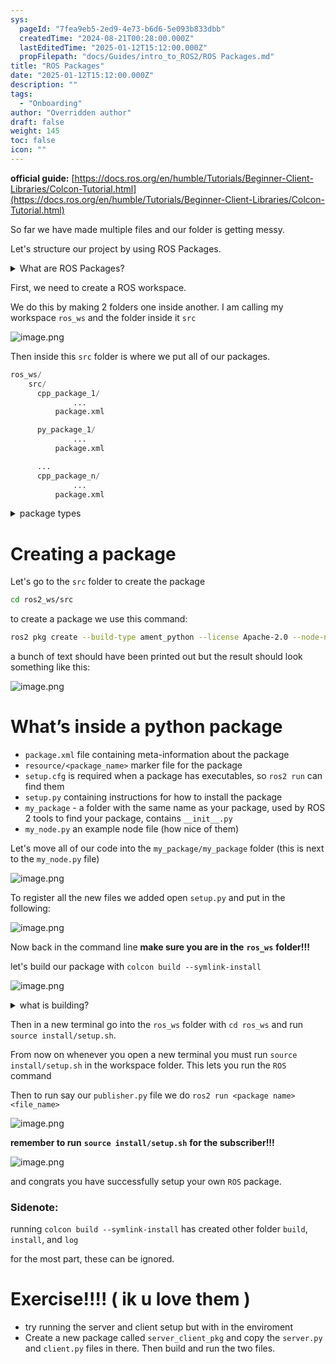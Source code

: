```yaml
---
sys:
  pageId: "7fea9eb5-2ed9-4e73-b6d6-5e093b833dbb"
  createdTime: "2024-08-21T00:28:00.000Z"
  lastEditedTime: "2025-01-12T15:12:00.000Z"
  propFilepath: "docs/Guides/intro_to_ROS2/ROS Packages.md"
title: "ROS Packages"
date: "2025-01-12T15:12:00.000Z"
description: ""
tags:
  - "Onboarding"
author: "Overridden author"
draft: false
weight: 145
toc: false
icon: ""
---
```


**official guide:** [https://docs.ros.org/en/humble/Tutorials/Beginner-Client-Libraries/Colcon-Tutorial.html](https://docs.ros.org/en/humble/Tutorials/Beginner-Client-Libraries/Colcon-Tutorial.html)

So far we have made multiple files and our folder is getting messy.

Let's structure our project by using ROS Packages.

<details>

<summary>What are ROS Packages?</summary>

ROS Packages are, as the name implies, packages of code that are highly sharable between ROS developers.

They consist of a folder, `package.xml` file, and source code

```python
      cpp_package_1/
		      ... imagine much code files here ..
          package.xml
```

</details>

First, we need to create a ROS workspace.

We do this by making 2 folders one inside another. I am calling my workspace `ros_ws` and the folder inside it `src`

![image.png](https://prod-files-secure.s3.us-west-2.amazonaws.com/d518164a-d88e-44d1-a4ee-3adb3bd8bce0/70706947-fd18-4537-a67b-e12946812d31/image.png?X-Amz-Algorithm=AWS4-HMAC-SHA256&X-Amz-Content-Sha256=UNSIGNED-PAYLOAD&X-Amz-Credential=ASIAZI2LB4667VPROZ3N%2F20250616%2Fus-west-2%2Fs3%2Faws4_request&X-Amz-Date=20250616T024400Z&X-Amz-Expires=3600&X-Amz-Security-Token=IQoJb3JpZ2luX2VjEGsaCXVzLXdlc3QtMiJIMEYCIQDoplDQao%2FOHLqMVFXrfkqAFyYoSIVKkwFYEbDfME3r8QIhAKSBrWwILSHXp4J8iCwnBmU6am%2B6V2%2BjnQ0XQHzVzW6WKv8DCFMQABoMNjM3NDIzMTgzODA1IgyVbVPPBuZfVJ8NVA8q3APm4cuIRgLXp%2Bjy7VmHCCcqnZKvLdoF9VF1UT0zYlZhlb8ujVAn%2B5MNeUGj7YkGfu6pAhpkRBJP8V7pyi9zhpyZZNNN76vjo29k5Z8FBiJfD7MMShTZZ%2FlXQhAWobTC07NuVAghKwbwPLV5a3OnJH%2B%2FMLC6Si4o0asTbla4b7yjhB0OVuxJyh1S4scT9Zza29HfuDrawpgNeGK3BasdTz%2BCkkm2ECc0mvISBZh%2Ba%2F6ZXQY8bOqNrRqwcGDKshsm%2FfAU9THW%2BQwfHpAsQ%2FWHBkb5jPRfVLF55tAbksnhTklfgbZZBzs9JBa077WtqMsOYhHuuDFSpjXJHsMlaGbTclAMV57v%2FGxgHB%2BCLdjXl4H553IqeGF0tv1ZSgnQKjTxHm%2FY%2FfxrlZLK%2F52dEJsmjxK1hUUMfthZa%2BaXVDc6HCqqerFcS%2FtDcy9%2F9hP%2FxIwj%2Bpknwn7pEHosGmuGBcBoObiRtJEjWyFRu1b7YwTlGR%2F42GLX7fuQGjbRjqR2vC4XrAg7DBP7%2BKMTSkqwvNbZ0f5iIKDLU9buxLpopKYbW3CUVWd6I6vMlXoHqpvbnOG5VuDbZSe6vQbMxuXnJsA6MyRjGVJ7Bu%2FWwkTsmR4HSeziXhTKPN7QtNaviXNBKzDZ%2Fr3CBjqkAc%2BQiy%2F6rMbLiHFcvCoFj3evH%2BRSpy2gEmmKaEcaflZMrUw%2FkMzf2XLl4lqiOMNvLV6Y%2BSv%2BQz38brHLk1w3bU0f38D6Vj1f3HcX8I8oh8bRwWDMIzVmtLXOoA%2BfdX4jekrFAvtkSqQEtO%2Ff7raV7J1m7WQmQHZGnDk997ilD4yNaXi7UPRIQV5b0be1P0SbMMFjva26G3Vw5nQiYVu15o%2BVdBn6&X-Amz-Signature=367cac8ced5162fccf28c45d22392d6bffae84608e50579c063da9f24eb9fa9f&X-Amz-SignedHeaders=host&x-amz-checksum-mode=ENABLED&x-id=GetObject)

Then inside this `src` folder is where we put all of our packages.

```python
ros_ws/
    src/
      cpp_package_1/
		      ...
          package.xml

      py_package_1/
		      ...
          package.xml

      ...
      cpp_package_n/
		      ...
          package.xml

```

<details>

<summary>package types</summary>

packages can be either `C++` or python.

the intern file structure is different for each but for this guide we will stick to creating python packages

</details>

# Creating a package

Let's go to the `src` folder to create the package

```bash
cd ros2_ws/src
```

to create a package we use this command:

```bash
ros2 pkg create --build-type ament_python --license Apache-2.0 --node-name my_node my_package
```

a bunch of text should have been printed out but the result should look something like this:

![image.png](https://prod-files-secure.s3.us-west-2.amazonaws.com/d518164a-d88e-44d1-a4ee-3adb3bd8bce0/e6cf1e3f-8512-4a3e-b131-079f800bf3e8/image.png?X-Amz-Algorithm=AWS4-HMAC-SHA256&X-Amz-Content-Sha256=UNSIGNED-PAYLOAD&X-Amz-Credential=ASIAZI2LB4667VPROZ3N%2F20250616%2Fus-west-2%2Fs3%2Faws4_request&X-Amz-Date=20250616T024400Z&X-Amz-Expires=3600&X-Amz-Security-Token=IQoJb3JpZ2luX2VjEGsaCXVzLXdlc3QtMiJIMEYCIQDoplDQao%2FOHLqMVFXrfkqAFyYoSIVKkwFYEbDfME3r8QIhAKSBrWwILSHXp4J8iCwnBmU6am%2B6V2%2BjnQ0XQHzVzW6WKv8DCFMQABoMNjM3NDIzMTgzODA1IgyVbVPPBuZfVJ8NVA8q3APm4cuIRgLXp%2Bjy7VmHCCcqnZKvLdoF9VF1UT0zYlZhlb8ujVAn%2B5MNeUGj7YkGfu6pAhpkRBJP8V7pyi9zhpyZZNNN76vjo29k5Z8FBiJfD7MMShTZZ%2FlXQhAWobTC07NuVAghKwbwPLV5a3OnJH%2B%2FMLC6Si4o0asTbla4b7yjhB0OVuxJyh1S4scT9Zza29HfuDrawpgNeGK3BasdTz%2BCkkm2ECc0mvISBZh%2Ba%2F6ZXQY8bOqNrRqwcGDKshsm%2FfAU9THW%2BQwfHpAsQ%2FWHBkb5jPRfVLF55tAbksnhTklfgbZZBzs9JBa077WtqMsOYhHuuDFSpjXJHsMlaGbTclAMV57v%2FGxgHB%2BCLdjXl4H553IqeGF0tv1ZSgnQKjTxHm%2FY%2FfxrlZLK%2F52dEJsmjxK1hUUMfthZa%2BaXVDc6HCqqerFcS%2FtDcy9%2F9hP%2FxIwj%2Bpknwn7pEHosGmuGBcBoObiRtJEjWyFRu1b7YwTlGR%2F42GLX7fuQGjbRjqR2vC4XrAg7DBP7%2BKMTSkqwvNbZ0f5iIKDLU9buxLpopKYbW3CUVWd6I6vMlXoHqpvbnOG5VuDbZSe6vQbMxuXnJsA6MyRjGVJ7Bu%2FWwkTsmR4HSeziXhTKPN7QtNaviXNBKzDZ%2Fr3CBjqkAc%2BQiy%2F6rMbLiHFcvCoFj3evH%2BRSpy2gEmmKaEcaflZMrUw%2FkMzf2XLl4lqiOMNvLV6Y%2BSv%2BQz38brHLk1w3bU0f38D6Vj1f3HcX8I8oh8bRwWDMIzVmtLXOoA%2BfdX4jekrFAvtkSqQEtO%2Ff7raV7J1m7WQmQHZGnDk997ilD4yNaXi7UPRIQV5b0be1P0SbMMFjva26G3Vw5nQiYVu15o%2BVdBn6&X-Amz-Signature=f12ebf49df7ebf382093fccad1b841a23e9174a9af0663c66f9ca124ce2a6dda&X-Amz-SignedHeaders=host&x-amz-checksum-mode=ENABLED&x-id=GetObject)

# What’s inside a python package

- `package.xml` file containing meta-information about the package
- `resource/<package_name>` marker file for the package
- `setup.cfg` is required when a package has executables, so `ros2 run` can find them
- `setup.py` containing instructions for how to install the package
- `my_package` - a folder with the same name as your package, used by ROS 2 tools to find your package, contains `__init__.py`
- `my_node.py` an example node file (how nice of them)

Let's move all of our code into the `my_package/my_package` folder (this is next to the `my_node.py` file)

![image.png](https://prod-files-secure.s3.us-west-2.amazonaws.com/d518164a-d88e-44d1-a4ee-3adb3bd8bce0/9ce58f11-0da9-4d3e-b86d-506a9685d378/image.png?X-Amz-Algorithm=AWS4-HMAC-SHA256&X-Amz-Content-Sha256=UNSIGNED-PAYLOAD&X-Amz-Credential=ASIAZI2LB4667VPROZ3N%2F20250616%2Fus-west-2%2Fs3%2Faws4_request&X-Amz-Date=20250616T024400Z&X-Amz-Expires=3600&X-Amz-Security-Token=IQoJb3JpZ2luX2VjEGsaCXVzLXdlc3QtMiJIMEYCIQDoplDQao%2FOHLqMVFXrfkqAFyYoSIVKkwFYEbDfME3r8QIhAKSBrWwILSHXp4J8iCwnBmU6am%2B6V2%2BjnQ0XQHzVzW6WKv8DCFMQABoMNjM3NDIzMTgzODA1IgyVbVPPBuZfVJ8NVA8q3APm4cuIRgLXp%2Bjy7VmHCCcqnZKvLdoF9VF1UT0zYlZhlb8ujVAn%2B5MNeUGj7YkGfu6pAhpkRBJP8V7pyi9zhpyZZNNN76vjo29k5Z8FBiJfD7MMShTZZ%2FlXQhAWobTC07NuVAghKwbwPLV5a3OnJH%2B%2FMLC6Si4o0asTbla4b7yjhB0OVuxJyh1S4scT9Zza29HfuDrawpgNeGK3BasdTz%2BCkkm2ECc0mvISBZh%2Ba%2F6ZXQY8bOqNrRqwcGDKshsm%2FfAU9THW%2BQwfHpAsQ%2FWHBkb5jPRfVLF55tAbksnhTklfgbZZBzs9JBa077WtqMsOYhHuuDFSpjXJHsMlaGbTclAMV57v%2FGxgHB%2BCLdjXl4H553IqeGF0tv1ZSgnQKjTxHm%2FY%2FfxrlZLK%2F52dEJsmjxK1hUUMfthZa%2BaXVDc6HCqqerFcS%2FtDcy9%2F9hP%2FxIwj%2Bpknwn7pEHosGmuGBcBoObiRtJEjWyFRu1b7YwTlGR%2F42GLX7fuQGjbRjqR2vC4XrAg7DBP7%2BKMTSkqwvNbZ0f5iIKDLU9buxLpopKYbW3CUVWd6I6vMlXoHqpvbnOG5VuDbZSe6vQbMxuXnJsA6MyRjGVJ7Bu%2FWwkTsmR4HSeziXhTKPN7QtNaviXNBKzDZ%2Fr3CBjqkAc%2BQiy%2F6rMbLiHFcvCoFj3evH%2BRSpy2gEmmKaEcaflZMrUw%2FkMzf2XLl4lqiOMNvLV6Y%2BSv%2BQz38brHLk1w3bU0f38D6Vj1f3HcX8I8oh8bRwWDMIzVmtLXOoA%2BfdX4jekrFAvtkSqQEtO%2Ff7raV7J1m7WQmQHZGnDk997ilD4yNaXi7UPRIQV5b0be1P0SbMMFjva26G3Vw5nQiYVu15o%2BVdBn6&X-Amz-Signature=75c3f9c9b11230f6eee447d51a64969d653ef8a3987acd9ee4a05cc87d93c2e5&X-Amz-SignedHeaders=host&x-amz-checksum-mode=ENABLED&x-id=GetObject)

To register all the new files we added open `setup.py` and put in the following:

![image.png](https://prod-files-secure.s3.us-west-2.amazonaws.com/d518164a-d88e-44d1-a4ee-3adb3bd8bce0/1cd7c262-4cae-4496-9d75-c178537d24a2/image.png?X-Amz-Algorithm=AWS4-HMAC-SHA256&X-Amz-Content-Sha256=UNSIGNED-PAYLOAD&X-Amz-Credential=ASIAZI2LB4667VPROZ3N%2F20250616%2Fus-west-2%2Fs3%2Faws4_request&X-Amz-Date=20250616T024400Z&X-Amz-Expires=3600&X-Amz-Security-Token=IQoJb3JpZ2luX2VjEGsaCXVzLXdlc3QtMiJIMEYCIQDoplDQao%2FOHLqMVFXrfkqAFyYoSIVKkwFYEbDfME3r8QIhAKSBrWwILSHXp4J8iCwnBmU6am%2B6V2%2BjnQ0XQHzVzW6WKv8DCFMQABoMNjM3NDIzMTgzODA1IgyVbVPPBuZfVJ8NVA8q3APm4cuIRgLXp%2Bjy7VmHCCcqnZKvLdoF9VF1UT0zYlZhlb8ujVAn%2B5MNeUGj7YkGfu6pAhpkRBJP8V7pyi9zhpyZZNNN76vjo29k5Z8FBiJfD7MMShTZZ%2FlXQhAWobTC07NuVAghKwbwPLV5a3OnJH%2B%2FMLC6Si4o0asTbla4b7yjhB0OVuxJyh1S4scT9Zza29HfuDrawpgNeGK3BasdTz%2BCkkm2ECc0mvISBZh%2Ba%2F6ZXQY8bOqNrRqwcGDKshsm%2FfAU9THW%2BQwfHpAsQ%2FWHBkb5jPRfVLF55tAbksnhTklfgbZZBzs9JBa077WtqMsOYhHuuDFSpjXJHsMlaGbTclAMV57v%2FGxgHB%2BCLdjXl4H553IqeGF0tv1ZSgnQKjTxHm%2FY%2FfxrlZLK%2F52dEJsmjxK1hUUMfthZa%2BaXVDc6HCqqerFcS%2FtDcy9%2F9hP%2FxIwj%2Bpknwn7pEHosGmuGBcBoObiRtJEjWyFRu1b7YwTlGR%2F42GLX7fuQGjbRjqR2vC4XrAg7DBP7%2BKMTSkqwvNbZ0f5iIKDLU9buxLpopKYbW3CUVWd6I6vMlXoHqpvbnOG5VuDbZSe6vQbMxuXnJsA6MyRjGVJ7Bu%2FWwkTsmR4HSeziXhTKPN7QtNaviXNBKzDZ%2Fr3CBjqkAc%2BQiy%2F6rMbLiHFcvCoFj3evH%2BRSpy2gEmmKaEcaflZMrUw%2FkMzf2XLl4lqiOMNvLV6Y%2BSv%2BQz38brHLk1w3bU0f38D6Vj1f3HcX8I8oh8bRwWDMIzVmtLXOoA%2BfdX4jekrFAvtkSqQEtO%2Ff7raV7J1m7WQmQHZGnDk997ilD4yNaXi7UPRIQV5b0be1P0SbMMFjva26G3Vw5nQiYVu15o%2BVdBn6&X-Amz-Signature=cfdf1dbb00808fd3c467cd76fdf5c2bcc8945ad2708559550f305623ad783045&X-Amz-SignedHeaders=host&x-amz-checksum-mode=ENABLED&x-id=GetObject)

Now back in the command line **make sure you are in the** **`ros_ws`** **folder!!!**

let's build our package with `colcon build --symlink-install`

![image.png](https://prod-files-secure.s3.us-west-2.amazonaws.com/d518164a-d88e-44d1-a4ee-3adb3bd8bce0/2f2a0d27-b173-48fd-b189-5f5c0ce65619/image.png?X-Amz-Algorithm=AWS4-HMAC-SHA256&X-Amz-Content-Sha256=UNSIGNED-PAYLOAD&X-Amz-Credential=ASIAZI2LB4667VPROZ3N%2F20250616%2Fus-west-2%2Fs3%2Faws4_request&X-Amz-Date=20250616T024400Z&X-Amz-Expires=3600&X-Amz-Security-Token=IQoJb3JpZ2luX2VjEGsaCXVzLXdlc3QtMiJIMEYCIQDoplDQao%2FOHLqMVFXrfkqAFyYoSIVKkwFYEbDfME3r8QIhAKSBrWwILSHXp4J8iCwnBmU6am%2B6V2%2BjnQ0XQHzVzW6WKv8DCFMQABoMNjM3NDIzMTgzODA1IgyVbVPPBuZfVJ8NVA8q3APm4cuIRgLXp%2Bjy7VmHCCcqnZKvLdoF9VF1UT0zYlZhlb8ujVAn%2B5MNeUGj7YkGfu6pAhpkRBJP8V7pyi9zhpyZZNNN76vjo29k5Z8FBiJfD7MMShTZZ%2FlXQhAWobTC07NuVAghKwbwPLV5a3OnJH%2B%2FMLC6Si4o0asTbla4b7yjhB0OVuxJyh1S4scT9Zza29HfuDrawpgNeGK3BasdTz%2BCkkm2ECc0mvISBZh%2Ba%2F6ZXQY8bOqNrRqwcGDKshsm%2FfAU9THW%2BQwfHpAsQ%2FWHBkb5jPRfVLF55tAbksnhTklfgbZZBzs9JBa077WtqMsOYhHuuDFSpjXJHsMlaGbTclAMV57v%2FGxgHB%2BCLdjXl4H553IqeGF0tv1ZSgnQKjTxHm%2FY%2FfxrlZLK%2F52dEJsmjxK1hUUMfthZa%2BaXVDc6HCqqerFcS%2FtDcy9%2F9hP%2FxIwj%2Bpknwn7pEHosGmuGBcBoObiRtJEjWyFRu1b7YwTlGR%2F42GLX7fuQGjbRjqR2vC4XrAg7DBP7%2BKMTSkqwvNbZ0f5iIKDLU9buxLpopKYbW3CUVWd6I6vMlXoHqpvbnOG5VuDbZSe6vQbMxuXnJsA6MyRjGVJ7Bu%2FWwkTsmR4HSeziXhTKPN7QtNaviXNBKzDZ%2Fr3CBjqkAc%2BQiy%2F6rMbLiHFcvCoFj3evH%2BRSpy2gEmmKaEcaflZMrUw%2FkMzf2XLl4lqiOMNvLV6Y%2BSv%2BQz38brHLk1w3bU0f38D6Vj1f3HcX8I8oh8bRwWDMIzVmtLXOoA%2BfdX4jekrFAvtkSqQEtO%2Ff7raV7J1m7WQmQHZGnDk997ilD4yNaXi7UPRIQV5b0be1P0SbMMFjva26G3Vw5nQiYVu15o%2BVdBn6&X-Amz-Signature=c57eba63e852c4ea68f049d921d8d0eb98bef89541ac5f2f7aa0d519d8cb2ee1&X-Amz-SignedHeaders=host&x-amz-checksum-mode=ENABLED&x-id=GetObject)

<details>

<summary>what is building?</summary>

if you are a CS major at Rose-Hulman you will learn the answer to this in CSSE132

but TLDR; is it combines all the code files into one program that can be run easily 

</details>

Then in a new terminal go into the `ros_ws` folder with `cd ros_ws` and run `source install/setup.sh`. 

From now on whenever you open a new terminal you must run `source install/setup.sh` in the workspace folder. This lets you run the `ROS` command

Then to run say our `publisher.py` file we do `ros2 run <package name> <file_name>`

![image.png](https://prod-files-secure.s3.us-west-2.amazonaws.com/d518164a-d88e-44d1-a4ee-3adb3bd8bce0/4f4b1219-3a44-4632-aa0a-ce3471699f59/image.png?X-Amz-Algorithm=AWS4-HMAC-SHA256&X-Amz-Content-Sha256=UNSIGNED-PAYLOAD&X-Amz-Credential=ASIAZI2LB4667VPROZ3N%2F20250616%2Fus-west-2%2Fs3%2Faws4_request&X-Amz-Date=20250616T024400Z&X-Amz-Expires=3600&X-Amz-Security-Token=IQoJb3JpZ2luX2VjEGsaCXVzLXdlc3QtMiJIMEYCIQDoplDQao%2FOHLqMVFXrfkqAFyYoSIVKkwFYEbDfME3r8QIhAKSBrWwILSHXp4J8iCwnBmU6am%2B6V2%2BjnQ0XQHzVzW6WKv8DCFMQABoMNjM3NDIzMTgzODA1IgyVbVPPBuZfVJ8NVA8q3APm4cuIRgLXp%2Bjy7VmHCCcqnZKvLdoF9VF1UT0zYlZhlb8ujVAn%2B5MNeUGj7YkGfu6pAhpkRBJP8V7pyi9zhpyZZNNN76vjo29k5Z8FBiJfD7MMShTZZ%2FlXQhAWobTC07NuVAghKwbwPLV5a3OnJH%2B%2FMLC6Si4o0asTbla4b7yjhB0OVuxJyh1S4scT9Zza29HfuDrawpgNeGK3BasdTz%2BCkkm2ECc0mvISBZh%2Ba%2F6ZXQY8bOqNrRqwcGDKshsm%2FfAU9THW%2BQwfHpAsQ%2FWHBkb5jPRfVLF55tAbksnhTklfgbZZBzs9JBa077WtqMsOYhHuuDFSpjXJHsMlaGbTclAMV57v%2FGxgHB%2BCLdjXl4H553IqeGF0tv1ZSgnQKjTxHm%2FY%2FfxrlZLK%2F52dEJsmjxK1hUUMfthZa%2BaXVDc6HCqqerFcS%2FtDcy9%2F9hP%2FxIwj%2Bpknwn7pEHosGmuGBcBoObiRtJEjWyFRu1b7YwTlGR%2F42GLX7fuQGjbRjqR2vC4XrAg7DBP7%2BKMTSkqwvNbZ0f5iIKDLU9buxLpopKYbW3CUVWd6I6vMlXoHqpvbnOG5VuDbZSe6vQbMxuXnJsA6MyRjGVJ7Bu%2FWwkTsmR4HSeziXhTKPN7QtNaviXNBKzDZ%2Fr3CBjqkAc%2BQiy%2F6rMbLiHFcvCoFj3evH%2BRSpy2gEmmKaEcaflZMrUw%2FkMzf2XLl4lqiOMNvLV6Y%2BSv%2BQz38brHLk1w3bU0f38D6Vj1f3HcX8I8oh8bRwWDMIzVmtLXOoA%2BfdX4jekrFAvtkSqQEtO%2Ff7raV7J1m7WQmQHZGnDk997ilD4yNaXi7UPRIQV5b0be1P0SbMMFjva26G3Vw5nQiYVu15o%2BVdBn6&X-Amz-Signature=d478463daf83d74b36c81817650b4b56154087db5a34740ee388d66eaad4923d&X-Amz-SignedHeaders=host&x-amz-checksum-mode=ENABLED&x-id=GetObject)

**remember to run** **`source install/setup.sh`** **for the subscriber!!!**

![image.png](https://prod-files-secure.s3.us-west-2.amazonaws.com/d518164a-d88e-44d1-a4ee-3adb3bd8bce0/02121119-dad4-49ec-8356-c956108b4243/image.png?X-Amz-Algorithm=AWS4-HMAC-SHA256&X-Amz-Content-Sha256=UNSIGNED-PAYLOAD&X-Amz-Credential=ASIAZI2LB4667VPROZ3N%2F20250616%2Fus-west-2%2Fs3%2Faws4_request&X-Amz-Date=20250616T024400Z&X-Amz-Expires=3600&X-Amz-Security-Token=IQoJb3JpZ2luX2VjEGsaCXVzLXdlc3QtMiJIMEYCIQDoplDQao%2FOHLqMVFXrfkqAFyYoSIVKkwFYEbDfME3r8QIhAKSBrWwILSHXp4J8iCwnBmU6am%2B6V2%2BjnQ0XQHzVzW6WKv8DCFMQABoMNjM3NDIzMTgzODA1IgyVbVPPBuZfVJ8NVA8q3APm4cuIRgLXp%2Bjy7VmHCCcqnZKvLdoF9VF1UT0zYlZhlb8ujVAn%2B5MNeUGj7YkGfu6pAhpkRBJP8V7pyi9zhpyZZNNN76vjo29k5Z8FBiJfD7MMShTZZ%2FlXQhAWobTC07NuVAghKwbwPLV5a3OnJH%2B%2FMLC6Si4o0asTbla4b7yjhB0OVuxJyh1S4scT9Zza29HfuDrawpgNeGK3BasdTz%2BCkkm2ECc0mvISBZh%2Ba%2F6ZXQY8bOqNrRqwcGDKshsm%2FfAU9THW%2BQwfHpAsQ%2FWHBkb5jPRfVLF55tAbksnhTklfgbZZBzs9JBa077WtqMsOYhHuuDFSpjXJHsMlaGbTclAMV57v%2FGxgHB%2BCLdjXl4H553IqeGF0tv1ZSgnQKjTxHm%2FY%2FfxrlZLK%2F52dEJsmjxK1hUUMfthZa%2BaXVDc6HCqqerFcS%2FtDcy9%2F9hP%2FxIwj%2Bpknwn7pEHosGmuGBcBoObiRtJEjWyFRu1b7YwTlGR%2F42GLX7fuQGjbRjqR2vC4XrAg7DBP7%2BKMTSkqwvNbZ0f5iIKDLU9buxLpopKYbW3CUVWd6I6vMlXoHqpvbnOG5VuDbZSe6vQbMxuXnJsA6MyRjGVJ7Bu%2FWwkTsmR4HSeziXhTKPN7QtNaviXNBKzDZ%2Fr3CBjqkAc%2BQiy%2F6rMbLiHFcvCoFj3evH%2BRSpy2gEmmKaEcaflZMrUw%2FkMzf2XLl4lqiOMNvLV6Y%2BSv%2BQz38brHLk1w3bU0f38D6Vj1f3HcX8I8oh8bRwWDMIzVmtLXOoA%2BfdX4jekrFAvtkSqQEtO%2Ff7raV7J1m7WQmQHZGnDk997ilD4yNaXi7UPRIQV5b0be1P0SbMMFjva26G3Vw5nQiYVu15o%2BVdBn6&X-Amz-Signature=36f696e7dc979263dd64e8d9a93b9568cb0dc687c9a0abdf49e7b6c95ea736b6&X-Amz-SignedHeaders=host&x-amz-checksum-mode=ENABLED&x-id=GetObject)

and congrats you have successfully setup your own `ROS` package.

### Sidenote:

running `colcon build --symlink-install` has created other folder `build`, `install`, and `log`

for the most part, these can be ignored.

# Exercise!!!! ( ik u love them )

- try running the server and client setup but with in the enviroment
- Create a new package called `server_client_pkg` and copy the `server.py` and `client.py` files in there. Then build and run the two files.
